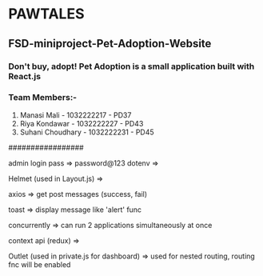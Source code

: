 # PAWTALES

## FSD-miniproject-Pet-Adoption-Website

### Don't buy, adopt! Pet Adoption is a small application built with React.js

### Team Members:-

1. Manasi Mali - 1032222217 - PD37
2. Riya Kondawar - 1032222227 - PD43
3. Suhani Choudhary - 1032222231 - PD45

#################

admin login pass => password@123
dotenv => 

Helmet (used in Layout.js) =>

axios => get post messages (success, fail)

toast => display message like 'alert' func

concurrently => can run 2 applications simultaneously at once

context api (redux) => 

Outlet (used in private.js for dashboard) => used for nested routing, routing fnc will be enabled




